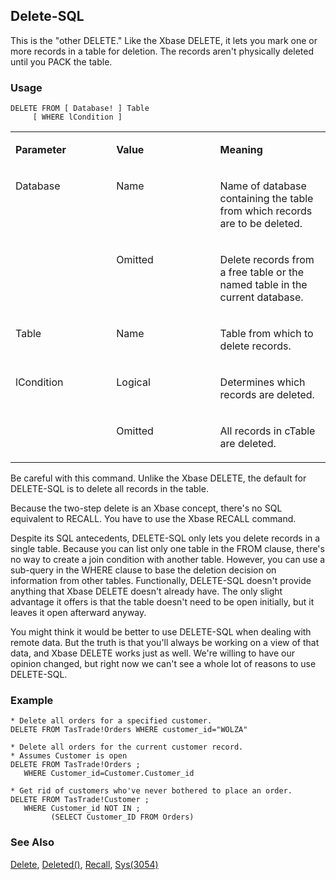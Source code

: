 ## Delete-SQL

This is the "other DELETE." Like the Xbase DELETE, it lets you mark one or more records in a table for deletion. The records aren't physically deleted until you PACK the table.

### Usage

```foxpro
DELETE FROM [ Database! ] Table
     [ WHERE lCondition ]
```
<table>
<tr>
  <td width="32%" valign="top">
  <p><b>Parameter</b></p>
  </td>
  <td width=23% valign=top>
  <p><b>Value</b></p>
  </td>
  <td width=45% valign=top>
  <p><b>Meaning</b></p>
  </td>
 </tr>
<tr>
  <td width=32% rowspan=2 valign=top>
  <p>Database</p>
  </td>
  <td width=23% valign=top>
  <p>Name</p>
  </td>
  <td width=45% valign=top>
  <p>Name of database containing the table from which records are to be deleted.</p>
  </td>
 </tr>
<tr>
  <td width=33% valign=top>
  <p>Omitted </p>
  </td>
  <td width=67% valign=top>
  <p>Delete records from a free table or the named table in the current database.</p>
  </td>
 </tr>
<tr>
  <td width="32%" valign="top">
  <p>Table</p>
  </td>
  <td width=23% valign=top>
  <p>Name</p>
  </td>
  <td width=45% valign=top>
  <p>Table from which to delete records.</p>
  </td>
 </tr>
<tr>
  <td width=32% rowspan=2 valign=top>
  <p>lCondition</p>
  </td>
  <td width=23% valign=top>
  <p>Logical</p>
  </td>
  <td width=45% valign=top>
  <p>Determines which records are deleted.</p>
  </td>
 </tr>
<tr>
  <td width=33% valign=top>
  <p>Omitted</p>
  </td>
  <td width=67% valign=top>
  <p>All records in cTable are deleted.</p>
  </td>
 </tr>
</table>

Be careful with this command. Unlike the Xbase DELETE, the default for DELETE-SQL is to delete all records in the table.

Because the two-step delete is an Xbase concept, there's no SQL equivalent to RECALL. You have to use the Xbase RECALL command.

Despite its SQL antecedents, DELETE-SQL only lets you delete records in a single table. Because you can list only one table in the FROM clause, there's no way to create a join condition with another table. However, you can use a sub-query in the WHERE clause to base the deletion decision on information from other tables. Functionally, DELETE-SQL doesn't provide anything that Xbase DELETE doesn't already have. The only slight advantage it offers is that the table doesn't need to be open initially, but it leaves it open afterward anyway.

You might think it would be better to use DELETE-SQL when dealing with remote data. But the truth is that you'll always be working on a view of that data, and Xbase DELETE works just as well. We're willing to have our opinion changed, but right now we can't see a whole lot of reasons to use DELETE-SQL.

### Example

```foxpro
* Delete all orders for a specified customer.
DELETE FROM TasTrade!Orders WHERE customer_id="WOLZA"

* Delete all orders for the current customer record.
* Assumes Customer is open
DELETE FROM TasTrade!Orders ;
   WHERE Customer_id=Customer.Customer_id

* Get rid of customers who've never bothered to place an order.
DELETE FROM TasTrade!Customer ;
   WHERE Customer_id NOT IN ;
         (SELECT Customer_ID FROM Orders)
```
### See Also

[Delete](s4g073.md), [Deleted()](s4g073.md), [Recall](s4g073.md), [Sys(3054)](s4g712.md)